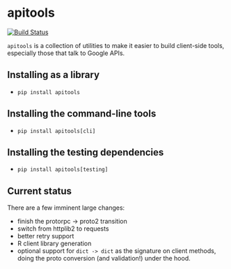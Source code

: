 # apitools

[![Build Status](https://travis-ci.org/craigcitro/apitools.svg?branch=master)](https://travis-ci.org/craigcitro/apitools)

`apitools` is a collection of utilities to make it easier to build client-side
tools, especially those that talk to Google APIs.

## Installing as a library

* `pip install apitools`

## Installing the command-line tools

* `pip install apitools[cli]`

## Installing the testing dependencies

* `pip install apitools[testing]`

## Current status

There are a few imminent large changes:

* finish the protorpc -> proto2 transition
* switch from httplib2 to requests
* better retry support
* R client library generation
* optional support for `dict -> dict` as the signature on client methods,
  doing the proto conversion (and validation!) under the hood.
